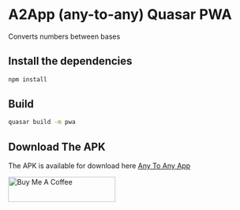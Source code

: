 # A2App (any-to-any) Quasar PWA

Converts numbers between bases

## Install the dependencies
```bash
npm install
```

## Build
```bash
quasar build -m pwa
```


## Download The APK
The APK is available for download here [Any To Any App](https://drive.google.com/file/d/1aRF1f8zJe15iAol9wmvbkXbBZOF1evvs/view?usp=sharing)

<a href="https://www.buymeacoffee.com/kyagie" target="_blank"><img src="https://cdn.buymeacoffee.com/buttons/default-orange.png" alt="Buy Me A Coffee" style="height: 51px !important;width: 217px !important;" ></a>






